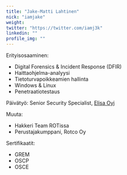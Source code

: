 ```yaml
---
title: "Jake-Matti Lahtinen"
nick: "iamjake"
weight: 
twitter: "https://twitter.com/iamj3k"
linkedin: ""
profile_img: ""
---
```


Erityisosaaminen:
* Digital Forensics & Incident Response (DFIR)
* Haittaohjelma-analyysi
* Tietoturvapoikkeamien hallinta
* Windows & Linux
* Penetraatiotestaus

Päivätyö: Senior Security Specialist, [Elisa Oyj](https://www.elisa.fi)

Muuta:
* Hakkeri Team ROTissa
* Perustajakumppani, Rotco Oy

Sertifikaatit:
* GREM
* OSCP
* OSCE
